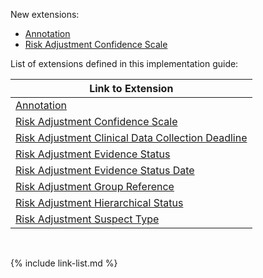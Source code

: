 
<div class="bg-success" markdown="1"><!-- new content -->

New extensions: 
- [Annotation](StructureDefinition-ra-annotation.html)
- [Risk Adjustment Confidence Scale](StructureDefinition-ra-confidenceScale.html)
</div>

List of extensions defined in this implementation guide:

|Link to Extension|
|---|
|[Annotation](StructureDefinition-ra-annotation.html)|
|[Risk Adjustment Confidence Scale](StructureDefinition-ra-confidenceScale.html)|
|[Risk Adjustment Clinical Data Collection Deadline](StructureDefinition-ra-clinicalDataCollectionDeadline.html)|
|[Risk Adjustment Evidence Status](StructureDefinition-ra-evidenceStatus.html)|
|[Risk Adjustment Evidence Status Date](StructureDefinition-ra-evidenceStatusDate.html)|
|[Risk Adjustment Group Reference](StructureDefinition-ra-groupReference.html)|
|[Risk Adjustment Hierarchical Status](StructureDefinition-ra-hierarchicalStatus.html)|
|[Risk Adjustment Suspect Type](StructureDefinition-ra-suspectType.html)|

<br />

{% include link-list.md %}
